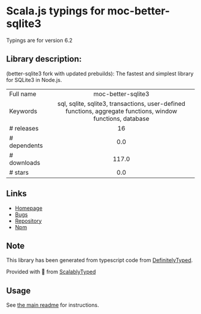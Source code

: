 
# Scala.js typings for moc-better-sqlite3

Typings are for version 6.2

## Library description:
(better-sqlite3 fork with updated prebuilds): The fastest and simplest library for SQLite3 in Node.js.

|                    |                 |
| ------------------ | :-------------: |
| Full name          | moc-better-sqlite3 |
| Keywords           | sql, sqlite, sqlite3, transactions, user-defined functions, aggregate functions, window functions, database |
| # releases         | 16 |
| # dependents       | 0.0 |
| # downloads        | 117.0 |
| # stars            | 0.0 |

## Links
- [Homepage](http://github.com/vazra/better-sqlite3)
- [Bugs](https://github.com/vazra/better-sqlite3/issues)
- [Repository](https://github.com/vazra/better-sqlite3)
- [Npm](https://www.npmjs.com/package/moc-better-sqlite3)
    


## Note
This library has been generated from typescript code from [DefinitelyTyped](https://definitelytyped.org).

Provided with :purple_heart: from [ScalablyTyped](https://github.com/oyvindberg/ScalablyTyped)

## Usage
See [the main readme](../../readme.md) for instructions.


